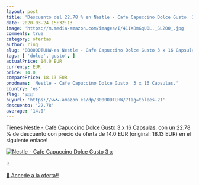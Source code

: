 ```yaml
---
layout: post
title: 'Descuento del 22.78 % en Nestle - Cafe Capuccino Dolce Gusto  3 x'
date: 2020-03-24 15:32:13
image: 'https://m.media-amazon.com/images/I/41IX8mGqU0L._SL200_.jpg'
comments: true
category: ofertas
author: ring
slug: 'B000ODTUHW-es Nestle - Cafe Capuccino Dolce Gusto 3 x 16 Capsulas.'
tags: [ 'dolce','gusto', ]
actualPrice: 14.0 EUR
currency: EUR
price: 14.0
comparePrice: 18.13 EUR
prodname: 'Nestle - Cafe Capuccino Dolce Gusto  3 x 16 Capsulas.'
country: 'es'
flag: '🇪🇸'
buyurl: 'https://www.amazon.es/dp/B000ODTUHW/?tag=tolees-21'
descuento: '22.78'
average: '14.0'
---
```


Tienes [Nestle - Cafe Capuccino Dolce Gusto  3 x 16 Capsulas.](https://www.amazon.es/dp/B000ODTUHW/?tag=tolees-21) con un 22.78 % de descuento con precio de oferta de 14.0 EUR (original: 18.13 EUR) en el siguiente enlace!

[![Nestle - Cafe Capuccino Dolce Gusto  3 x](https://m.media-amazon.com/images/I/41IX8mGqU0L._SL200_.jpg)](https://www.amazon.es/dp/B000ODTUHW/?tag=tolees-21)

ℹ️:


[🛒 Accede a la oferta!!](https://www.amazon.es/dp/B000ODTUHW/?tag=tolees-21)
